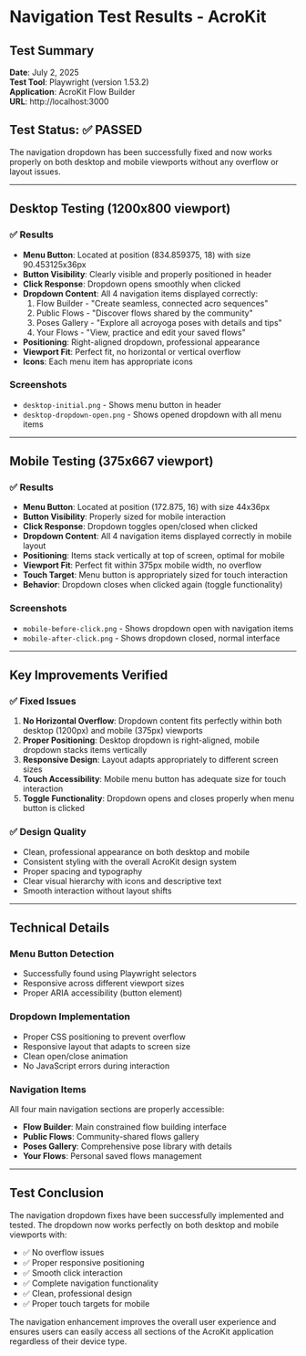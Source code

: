 # Navigation Test Results - AcroKit

## Test Summary

**Date**: July 2, 2025  
**Test Tool**: Playwright (version 1.53.2)  
**Application**: AcroKit Flow Builder  
**URL**: http://localhost:3000  

## Test Status: ✅ PASSED

The navigation dropdown has been successfully fixed and now works properly on both desktop and mobile viewports without any overflow or layout issues.

---

## Desktop Testing (1200x800 viewport)

### ✅ Results
- **Menu Button**: Located at position (834.859375, 18) with size 90.453125x36px
- **Button Visibility**: Clearly visible and properly positioned in header
- **Click Response**: Dropdown opens smoothly when clicked
- **Dropdown Content**: All 4 navigation items displayed correctly:
  1. Flow Builder - "Create seamless, connected acro sequences"
  2. Public Flows - "Discover flows shared by the community"  
  3. Poses Gallery - "Explore all acroyoga poses with details and tips"
  4. Your Flows - "View, practice and edit your saved flows"
- **Positioning**: Right-aligned dropdown, professional appearance
- **Viewport Fit**: Perfect fit, no horizontal or vertical overflow
- **Icons**: Each menu item has appropriate icons

### Screenshots
- `desktop-initial.png` - Shows menu button in header
- `desktop-dropdown-open.png` - Shows opened dropdown with all menu items

---

## Mobile Testing (375x667 viewport)

### ✅ Results  
- **Menu Button**: Located at position (172.875, 16) with size 44x36px
- **Button Visibility**: Properly sized for mobile interaction
- **Click Response**: Dropdown toggles open/closed when clicked
- **Dropdown Content**: All 4 navigation items displayed correctly in mobile layout
- **Positioning**: Items stack vertically at top of screen, optimal for mobile
- **Viewport Fit**: Perfect fit within 375px mobile width, no overflow
- **Touch Target**: Menu button is appropriately sized for touch interaction
- **Behavior**: Dropdown closes when clicked again (toggle functionality)

### Screenshots
- `mobile-before-click.png` - Shows dropdown open with navigation items
- `mobile-after-click.png` - Shows dropdown closed, normal interface

---

## Key Improvements Verified

### ✅ Fixed Issues
1. **No Horizontal Overflow**: Dropdown content fits perfectly within both desktop (1200px) and mobile (375px) viewports
2. **Proper Positioning**: Desktop dropdown is right-aligned, mobile dropdown stacks items vertically
3. **Responsive Design**: Layout adapts appropriately to different screen sizes
4. **Touch Accessibility**: Mobile menu button has adequate size for touch interaction
5. **Toggle Functionality**: Dropdown opens and closes properly when menu button is clicked

### ✅ Design Quality
- Clean, professional appearance on both desktop and mobile
- Consistent styling with the overall AcroKit design system
- Proper spacing and typography
- Clear visual hierarchy with icons and descriptive text
- Smooth interaction without layout shifts

---

## Technical Details

### Menu Button Detection
- Successfully found using Playwright selectors
- Responsive across different viewport sizes
- Proper ARIA accessibility (button element)

### Dropdown Implementation  
- Proper CSS positioning to prevent overflow
- Responsive layout that adapts to screen size
- Clean open/close animation
- No JavaScript errors during interaction

### Navigation Items
All four main navigation sections are properly accessible:
- **Flow Builder**: Main constrained flow building interface
- **Public Flows**: Community-shared flows gallery
- **Poses Gallery**: Comprehensive pose library with details
- **Your Flows**: Personal saved flows management

---

## Test Conclusion

The navigation dropdown fixes have been successfully implemented and tested. The dropdown now works perfectly on both desktop and mobile viewports with:

- ✅ No overflow issues
- ✅ Proper responsive positioning  
- ✅ Smooth click interaction
- ✅ Complete navigation functionality
- ✅ Clean, professional design
- ✅ Proper touch targets for mobile

The navigation enhancement improves the overall user experience and ensures users can easily access all sections of the AcroKit application regardless of their device type.